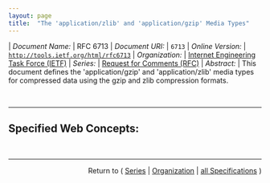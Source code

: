 ```yaml
---
layout: page
title:  "The 'application/zlib' and 'application/gzip' Media Types"
---
```


| *Document Name:* | RFC 6713
| *Document URI:* | `6713`
| *Online Version:* | [`http://tools.ietf.org/html/rfc6713`](http://tools.ietf.org/html/rfc6713)
| *Organization:* | [Internet Engineering Task Force (IETF)](..  "List of specification series by this organization")
| *Series:* | [Request for Comments (RFC)](.  "List of specifications in this series")
| *Abstract:* | This document defines the 'application/gzip' and 'application/zlib' media types for compressed data using the gzip and zlib compression formats.

<br/>
<hr/>

## Specified Web Concepts:



<br/>
<hr/>

<p style="text-align: right">Return to ( <a href="./">Series</a> | <a href="../">Organization</a> | <a href="../../">all Specifications</a> )</p>